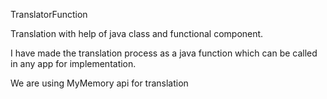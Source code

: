 TranslatorFunction

Translation with help of java class and functional component.

I have made the translation process as a java function which can be called in any app for implementation.

We are using MyMemory api for translation
